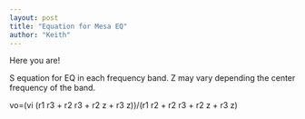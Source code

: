 ```yaml
---
layout: post
title: "Equation for Mesa EQ"
author: "Keith"
---
```



Here you are!




S equation for EQ in each frequency band. Z may vary depending the center frequency of the band.






vo=(vi (r1 r3 + r2 r3 + r2 z + r3 z))/(r1 r2 + r2 r3 + r2 z + r3 z)


